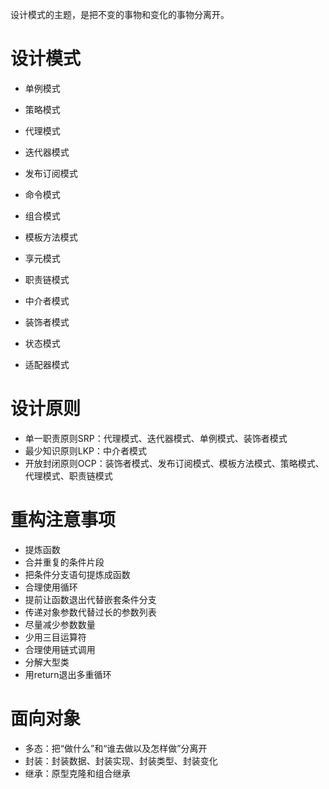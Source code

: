 设计模式的主题，是把不变的事物和变化的事物分离开。

# 设计模式

* 单例模式
* 策略模式
* 代理模式
* 迭代器模式
* 发布订阅模式
* 命令模式

* 组合模式
* 模板方法模式
* 享元模式
* 职责链模式
* 中介者模式
* 装饰者模式
* 状态模式
* 适配器模式

# 设计原则

* 单一职责原则SRP：代理模式、迭代器模式、单例模式、装饰者模式
* 最少知识原则LKP：中介者模式
* 开放封闭原则OCP：装饰者模式、发布订阅模式、模板方法模式、策略模式、代理模式、职责链模式

# 重构注意事项

* 提炼函数
* 合并重复的条件片段
* 把条件分支语句提炼成函数
* 合理使用循环
* 提前让函数退出代替嵌套条件分支
* 传递对象参数代替过长的参数列表
* 尽量减少参数数量
* 少用三目运算符
* 合理使用链式调用
* 分解大型类
* 用return退出多重循环

# 面向对象

* 多态：把“做什么”和“谁去做以及怎样做”分离开
* 封装：封装数据、封装实现、封装类型、封装变化
* 继承：原型克隆和组合继承
